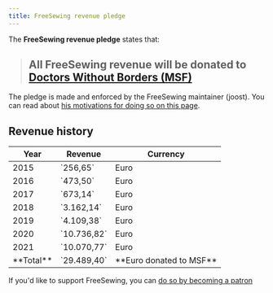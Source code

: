 ```yaml
---
title: FreeSewing revenue pledge
---
```


The **FreeSewing revenue pledge** states that:

> ## All FreeSewing revenue will be donated to [Doctors Without Borders (MSF)](http://www.msf.org/)

The pledge is made and enforced by the FreeSewing maintainer (joost). You can read about [his motivations for doing so on this page](/docs/various/pledge/motivation/).

## Revenue history

<table class="table table-striped text-base-content">
  <thead>
    <tr>
      <th>Year</th>
      <th>Revenue</th>
      <th>Currency</th>
    </tr>
  </thead>
  <tbody>
    <tr>
      <td>2015</td>
      <td>`256,65`</td>
      <td>Euro</td>
    </tr>
    <tr>
      <td>2016</td>
      <td>`473,50`</td>
      <td>Euro</td>
    </tr>
    <tr>
      <td>2017</td>
      <td>`673,14`</td>
      <td>Euro</td>
    </tr>
    <tr>
      <td>2018</td>
      <td>`3.162,14`</td>
      <td>Euro</td>
    </tr>
    <tr>
      <td>2019</td>
      <td>`4.109,38`</td>
      <td>Euro</td>
    </tr>
    <tr>
      <td>2020</td>
      <td>`10.736,82`</td>
      <td>Euro</td>
    </tr>
    <tr>
      <td>2021</td>
      <td>`10.070,77`</td>
      <td>Euro</td>
    </tr>
    <tr>
      <td>**Total**</td>
      <td>`29.489,40`</td>
      <td>**Euro donated to MSF**</td>
    </tr>
  </tbody>
</table>

<Tip>

If you'd like to support FreeSewing, you can [do so by becoming a patron](/patrons/join/)

</Tip>
